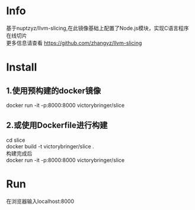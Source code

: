 # Info
 基于nuptzyz/llvm-slicing,在此镜像基础上配置了Node.js模块，实现C语言程序在线切片<br>
 更多信息请查看 https://github.com/zhangyz/llvm-slicing<br>
# Install 
## 1.使用预构建的docker镜像<br>

 docker run -it -p:8000:8000 victorybringer/slice<br>
## 2.或使用Dockerfile进行构建<br>
 cd slice<br>
 docker build -t victorybringer/slice .<br>
 构建完成后<br>
 docker run -it -p:8000:8000 victorybringer/slice<br>
# Run
 在浏览器输入localhost:8000<br>
